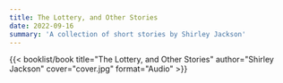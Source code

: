 ```yaml
---
title: The Lottery, and Other Stories
date: 2022-09-16
summary: 'A collection of short stories by Shirley Jackson'
---
```


{{< booklist/book
title="The Lottery, and Other Stories"
author="Shirley Jackson"
cover="cover.jpg"
format="Audio" >}}
